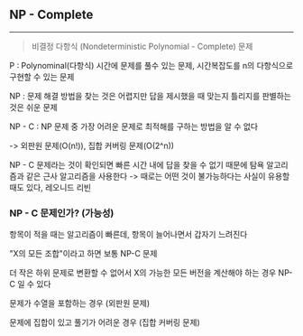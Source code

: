 ## NP - Complete
---

> 비결정 다항식 (Nondeterministic Polynomial - Complete) 문제

P : Polynominal(다항식) 시간에 문제를 풀수 있는 문제, 시간복잡도를 n의 다항식으로 구현할 수 있는 문제

NP : 문제 해결 방법을 찾는 것은 어렵지만 답을 제시했을 때 맞는지 틀리지를 판별하는 것은 쉬운 문제

NP - C : NP 문제 중 가장 어려운 문제로 최적해를 구하는 방법을 알 수 없다

-> 외판원 문제(O(n!)), 집합 커버링 문제(O(2^n))

NP - C 문제라는 것이 확인되면 빠른 시간 내에 답을 찾을 수 없기 때문에 탐욕 알고리즘과 같은 근사 알고리즘을 사용한다 -> 때로는 어떤 것이 불가능하다는 사실이 유용할 때도 있다, 레오니드 리빈

### NP - C 문제인가? (가능성)

항목이 적을 때는 알고리즘이 빠른데, 항목이 늘어나면서 갑자기 느려진다

"X의 모든 조합"이라고 하면 보통 NP-C 문제

더 작은 하위 문제로 변환할 수 없어서 X의 가능한 모든 버전을 계산해야 하는 경우 NP-C 일 수 있다

문제가 수열을 포함하는 경우 (외판원 문제)

문제에 집합이 있고 풀기가 어려운 경우 (집합 커버링 문제)
